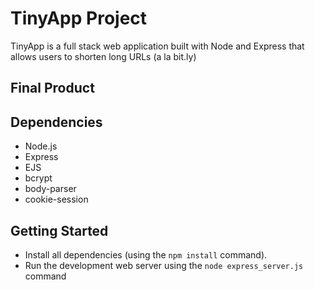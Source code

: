 # TinyApp Project

TinyApp is a full stack web application built with Node and Express that allows users to shorten long URLs (a la bit.ly)

## Final Product


## Dependencies

- Node.js
- Express
- EJS
- bcrypt
- body-parser
- cookie-session

## Getting Started

- Install all dependencies (using the `npm install` command).
- Run the development web server using the  `node express_server.js` command